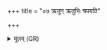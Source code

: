 +++
title = "०७ ऋतून् ऋतुभिः श्रपयति"

+++
<details><summary>मूलम् (GR)</summary>

ऋतून् ऋतुभिः श्रपयति  
ब्रह्मणैकवीरो घर्मः  
शुचानः समिधा समिद्धः ।  
ब्रह्मा त्वा तपति ब्रह्मणा तेजसा च ॥
</details>